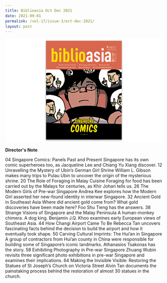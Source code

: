 ```yaml
---
title: Biblioasia Oct Dec 2021
date: 2021-09-01
permalink: /vol-17/issue-3/oct-dec-2021/
layout: post
---
```

<img src="/images/vol-17-issue-3/vol17iss3.jpg">

<a style="text-decoration: none; font-weight: bold;" href="/oct-2021/director-note"> Director's Note</a>

04	Singapore Comics: Panels Past and Present
Singapore has its own comic superheroes too, as Jacqueline Lee and Chiang Yu Xiang discover.
12	Unravelling the Mystery of Ubin’s German Girl Shrine
William L. Gibson makes many trips to Pulau Ubin to uncover the origin of the mysterious shrine.
20	The Role of Foraging in Malay Cuisine
Foraging for food has been carried out by the Malays for centuries, as Khir Johari tells us.
26	The Modern Girls of Pre-war Singapore
Andrea Kee explores how the Modern Girl asserted her new-found identity in interwar Singapore.
32	Ancient Gold in Southeast Asia
Where did ancient gold come from? What gold discoveries have been made here? Foo Shu Tieng has the answers.
38	Strange Visions of Singapore and the Malay Peninsula
A human-monkey chimera. A dog king. Benjamin J.Q. Khoo examines early European views of Southeast Asia.
44	How Changi Airport Came To Be
Rebecca Tan uncovers fascinating facts behind the decision to build the airport and how it eventually took shape.
50	Carving Cultural Imprints: The Hui’an in Singapore
A group of contractors from Hui’an county in China were responsible for building some of Singapore’s iconic landmarks. Athanasios Tsakonas has the story.
58	Exhibiting Photography in Pre-war Singapore
Zhuang Wubin revisits three significant photo exhibitions in pre-war Singapore and examines their implications.
64	Making the Invisible Visible: Restoring the Statues of St Joseph’s Church on Victoria Street
Alvin Tan documents the painstaking process behind the restoration of almost 30 statues in the church.